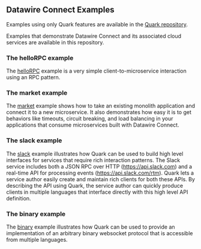 ## Datawire Connect Examples

Examples using only Quark features are available in the 
[Quark repository](https://github.com/datawire/quark/tree/master/examples).

Examples that demonstrate Datawire Connect and its associated cloud services 
are available in this repository.

### The helloRPC example

The [helloRPC](https://github.com/datawire/quark/tree/master/examples/helloRPC) example
is a very simple client-to-microservice interaction using an RPC pattern.

### The market example

The [market](https://github.com/datawire/datawire-connect/tree/master/examples/market)
example shows how to take an existing monolith application and connect it to a new
microservice. It also demonstrates how easy it is to get behaviors like timeouts, 
circuit breaking, and load balancing in your applications that consume microservices
built with Datawire Connect.

### The slack example

The [slack](https://github.com/datawire/quark/tree/master/examples/slack)
example illustrates how Quark can be used to build high level
interfaces for services that require rich interaction patterns. The
Slack service includes both a JSON RPC over HTTP
(https://api.slack.com) and a real-time API for processing events
(https://api.slack.com/rtm). Quark lets a service author easily create
and maintain rich clients for both these APIs. By describing the API
using Quark, the service author can quickly produce clients in
multiple languages that interface directly with this high level API
definition.

### The binary example

The [binary](https://github.com/datawire/quark/tree/master/examples/binary)
example illustrates how Quark can be used to provide an implementation
of an arbitrary binary websocket protocol that is accessible from
multiple languages.
